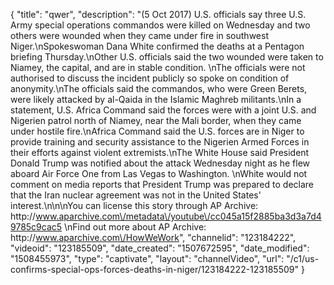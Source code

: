 {
    "title": "qwer",
    "description": "(5 Oct 2017) U.S. officials say three U.S. Army special operations commandos were killed on Wednesday and two others were wounded when they came under fire in southwest Niger.\nSpokeswoman Dana White confirmed the deaths at a Pentagon briefing Thursday.\nOther U.S. officials said the two wounded were taken to Niamey, the capital, and are in stable condition. \nThe officials were not authorised to discuss the incident publicly so spoke on condition of anonymity.\nThe officials said the commandos, who were Green Berets, were likely attacked by al-Qaida in the Islamic Maghreb militants.\nIn a statement, U.S. Africa Command said the forces were with a joint U.S. and Nigerien patrol north of Niamey, near the Mali border, when they came under hostile fire.\nAfrica Command said the U.S. forces are in Niger to provide training and security assistance to the Nigerien Armed Forces in their efforts against violent extremists.\nThe White House said President Donald Trump was notified about the attack Wednesday night as he flew aboard Air Force One from Las Vegas to Washington. \nWhite would not comment on media reports that President Trump was prepared to declare that the Iran nuclear agreement was not in the United States' interest.\n\n\nYou can license this story through AP Archive: http:\/\/www.aparchive.com\/metadata\/youtube\/cc045a15f2885ba3d3a7d49785c9cac5 \nFind out more about AP Archive: http:\/\/www.aparchive.com\/HowWeWork",
    "channelid": "123184222",
    "videoid": "123185509",
    "date_created": "1507672595",
    "date_modified": "1508455973",
    "type": "captivate",
    "layout": "channelVideo",
    "url": "\/c1\/us-confirms-special-ops-forces-deaths-in-niger\/123184222-123185509"
}